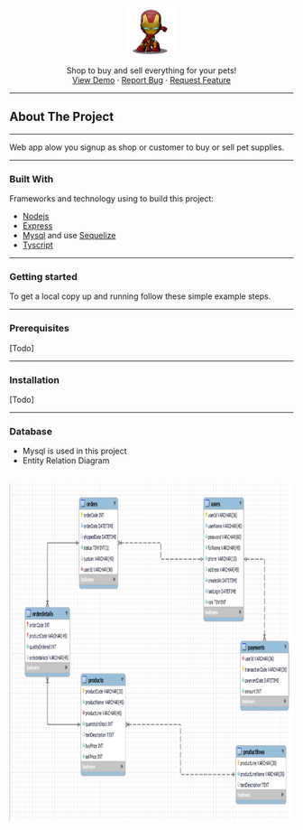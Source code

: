 <div align="center">
<a align="center" href="https://github.com/Kientrung1202/mypetbe.git">
   <img src="about/logo.jpg" width=86 height=86 />
</a>
<p align="center">
    Shop to buy and sell everything for your pets! 
    <br />
    <a href="">View Demo</a>
    ·
    <a href="https://github.com/Kientrung1202/mypetbe/issues">Report Bug</a>
    ·
    <a href="https://github.com/Kientrung1202/mypetbe/issues">Request Feature</a>
  </p>
</div>

***
## About The Project
***
 Web app alow you signup as shop or customer to buy or sell pet supplies.
 ***
### Built With

Frameworks and technology using to build this project:
* [Nodejs](https://nodejs.dev/)
* [Express](https://expressjs.com/)
* [Mysql](https://www.mysql.com/) and use [Sequelize](https://sequelize.org/)
* [Tyscript](https://www.typescriptlang.org/)
***
### Getting started
To get a local copy up and running follow these simple example steps.
***
### Prerequisites
[Todo]
***
### Installation
[Todo]
***
### Database
- Mysql is used in this project
- Entity Relation Diagram
<br />
<div style="margin: 0 auto;">
<img style="margin: 0 auto;width: 800px;height: 600px;" src="about/erd.png" />
</div>


